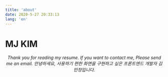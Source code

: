 ```yaml
---
title: 'about'
date: 2020-5-27 20:33:13
lang: 'en'
---
```


# MJ KIM

<div align="center">

_Thank you for reading my resume. If you want to contact me, Please send me an email._
_안녕하세요, 사용하기 편한 화면을 구현하고 싶은 프론트엔드
개발자 김민정입니다._

</div>
